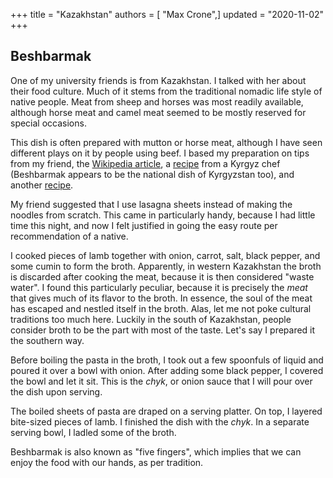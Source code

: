 +++
title = "Kazakhstan"
authors = [ "Max Crone",]
updated = "2020-11-02"
+++


## Beshbarmak

One of my university friends is from Kazakhstan. I talked with her about their food culture. Much of it stems from the traditional nomadic life style of native people. Meat from sheep and horses was most readily available, although horse meat and camel meat seemed to be mostly reserved for special occasions.

This dish is often prepared with mutton or horse meat, although I have seen different plays on it by people using beef.  I based my preparation on tips from my friend, the [Wikipedia article](https://en.wikipedia.org/wiki/Beshbarmak), a [recipe](https://ingmar.app/blog/recipe-the-national-dish-of-kyrgyzstan-besh-barmak/) from a Kyrgyz chef (Beshbarmak appears to be the national dish of Kyrgyzstan too), and another [recipe](https://arbuz.com/recipes/beshbarmak/).

My friend suggested that I use lasagna sheets instead of making the noodles from scratch. This came in particularly handy, because I had little time this night, and now I felt justified in going the easy route per recommendation of a native.

I cooked pieces of lamb together with onion, carrot, salt, black pepper, and some cumin to form the broth. Apparently, in western Kazakhstan the broth is discarded after cooking the meat, because it is then considered "waste water". I found this particularly peculiar, because it is precisely the *meat* that gives much of its flavor to the broth. In essence, the soul of the meat has escaped and nestled itself in the broth. Alas, let me not poke cultural traditions too much here. Luckily in the south of Kazakhstan, people consider broth to be the part with most of the taste. Let's say I prepared it the southern way.

Before boiling the pasta in the broth, I took out a few spoonfuls of liquid and poured it over a bowl with onion. After adding some black pepper, I covered the bowl and let it sit. This is the *chyk*, or onion sauce that I will pour over the dish upon serving.

The boiled sheets of pasta are draped on a serving platter. On top, I layered bite-sized pieces of lamb. I finished the dish with the *chyk*. In a separate serving bowl, I ladled some of the broth.

Beshbarmak is also known as "five fingers", which implies that we can enjoy the food with our hands, as per tradition.
